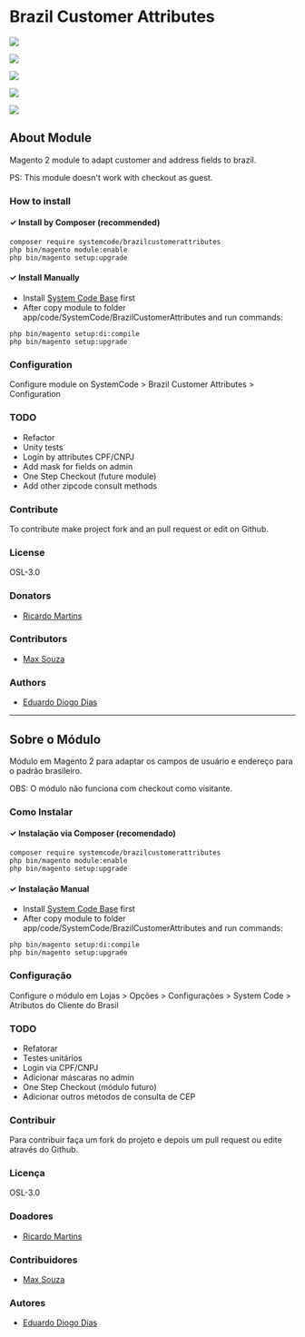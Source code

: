 # Brazil Customer Attributes

![](https://imgur.com/pqTS38g.png)

![](https://imgur.com/vSACNr5)

![](https://imgur.com/CpuyDjM.png)

![](https://imgur.com/igfXu19.png)

![](https://i.imgur.com/vKqlkbD.png)

## About Module

Magento 2 module to adapt customer and address fields to brazil.

PS: This module doesn't work with checkout as guest.

### How to install

#### ✓ Install by Composer (recommended)
```
composer require systemcode/brazilcustomerattributes
php bin/magento module:enable
php bin/magento setup:upgrade
```

#### ✓ Install Manually
- Install [System Code Base](https://github.com/eduardoddias/Magento-SystemCode_Base) first 
- After copy module to folder app/code/SystemCode/BrazilCustomerAttributes and run commands:
```
php bin/magento setup:di:compile
php bin/magento setup:upgrade
```

### Configuration

Configure module on SystemCode > Brazil Customer Attributes > Configuration

### TODO
* Refactor
* Unity tests
* Login by attributes CPF/CNPJ
* Add mask for fields on admin
* One Step Checkout (future module)
* Add other zipcode consult methods

### Contribute
To contribute make project fork and an pull request or edit on Github.

### License
OSL-3.0

### Donators
* [Ricardo Martins](https://www.magenteiro.com/)

### Contributors
* [Max Souza](https://github.com/MaxSouza)

### Authors
* [Eduardo Diogo Dias](https://github.com/eduardoddias)


---


## Sobre o Módulo

Módulo em Magento 2 para adaptar os campos de usuário e endereço para o padrão brasileiro.

OBS: O módulo não funciona com checkout como visitante.

### Como Instalar

#### ✓ Instalação via Composer (recomendado)
```
composer require systemcode/brazilcustomerattributes
php bin/magento module:enable
php bin/magento setup:upgrade
```

#### ✓ Instalação Manual
- Install [System Code Base](https://github.com/eduardoddias/Magento-SystemCode_Base) first 
- After copy module to folder app/code/SystemCode/BrazilCustomerAttributes and run commands:
```
php bin/magento setup:di:compile
php bin/magento setup:upgrade
```

### Configuração
Configure o módulo em Lojas > Opções > Configurações > System Code > Atributos do Cliente do Brasil

### TODO
* Refatorar
* Testes unitários
* Login via CPF/CNPJ
* Adicionar máscaras no admin
* One Step Checkout (módulo futuro)
* Adicionar outros métodos de consulta de CEP

### Contribuir
Para contribuir faça um fork do projeto e depois um pull request ou edite através do Github.

### Licença
OSL-3.0

### Doadores
* [Ricardo Martins](https://www.magenteiro.com/)

### Contribuidores
* [Max Souza](https://github.com/MaxSouza)

### Autores
* [Eduardo Diogo Dias](https://github.com/eduardoddias)
